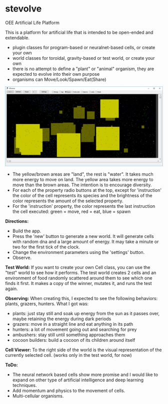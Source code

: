 # stevolve
OEE Artificial Life Platform

This is a platform for artificial life that is intended to be open-ended and extendable.   
- plugin classes for program-based or neuralnet-based cells, or create your own
- world classes for toroidal, gravity-based or test world, or create your own
- there is no attempt to define a "plant" or "animal" organism, they are expected to evolve into their own purpose
- organisms can Move/Look/Spawn/Eat(Share)

![Screenshot](/screenshot1.jpg)
- The yellow/brown areas are "land", the rest is "water". It takes much more energy to move on land. The yellow area takes more energy to move than the brown areas. The intention is to encourage diversity.
- For each of the property radio buttons at the top, except for 'instruction' the color of the cell represents its species and the brightness of the color represents the amount of the selected property.
- For the 'instruction' property, the color represents the last instruction the cell executed: green = move, red = eat, blue = spawn

**Directions:**
- Build the app.
- Press the 'new' button to generate a new world. It will generate cells with random dna and a large amount of energy. It may take a minute or two for the first tick of the clock.
- Change the environment parameters using the 'settings' button.
- Observe.

**Test World:**
If you want to create your own Cell class, you can use the "test" world to see how it performs.  The test world creates 2 cells and an environment of food randomly scattered around them to see which one finds it first.  It makes a copy of the winner, mutates it, and runs the test again.

**Observing:**
When creating this, I expected to see the following behaviors: plants, grazers, hunters. What I got was:
- plants: just stay still and soak up energy from the sun as it passes over, maybe retaining the energy during dark periods 
- grazers: move in a straight line and eat anything in its path
- hunters: a lot of movement going out and searching for prey
- ambushers: stay still until something approaches them
- cocoon builders: build a cocoon of its children around itself

**Cell Viewer:**
To the right side of the world is the visual representation of the currently selected cell. (works only in the test world, for now)

**ToDo:**
- The neural network based cells show more promise and I would like to expand on other type of artificial intelligence and deep learning techniques.
- Add momentum and physics to the movement of cells.
- Multi-cellular organisms.
